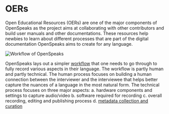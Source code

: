 # OERs
Open Educational Resources (OERs) are one of the major components of OpenSpeaks as the project aims at collaborating with other contributors and build user manuals and other documentations. These resources help newbies to learn about different processes that are part of the digital documentation OpenSpeaks aims to create for any language.

![Workflow of OpenSpeaks](https://upload.wikimedia.org/wikipedia/commons/thumb/1/13/OpenSpeaks_workflow.svg/1000px-OpenSpeaks_workflow.svg.png)

OpenSpeaks lays out a simpler [workflow](https://openspeaks.com/toolkits/av/#Workflow) that one needs to go through to fully record various aspects in their language. The workflow is partly human and partly technical. The human process focuses on building a human connection between the interviewer and the interviewee that helps better capture the nuances of a language in the most natural form. The technical process focuses on three major aspects:
a. hardware components and settings to capture audio/video
b. software required for recording
c. overall recording, editing and publishing process
d. [metadata collection and curation](https://openspeaks.com/toolkits/av/#Metadata)

